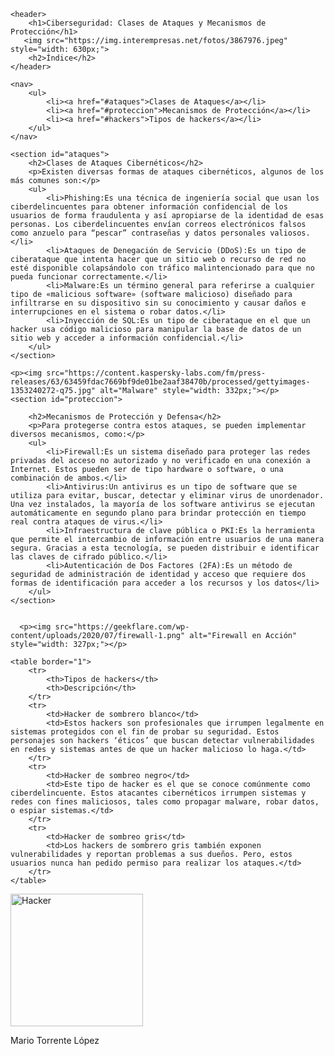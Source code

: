 <!DOCTYPE html>
<html lang="es">
<head>
    <meta charset="UTF-8">
    <meta name="viewport" content="width=device-width, initial-scale=1.0">
    <title>Ciberseguridad: Ataques y Defensas</title>
    <style>
        h1 {
            color: blue;
        }
    </style>
</head>
<body>

    <header>
        <h1>Ciberseguridad: Clases de Ataques y Mecanismos de Protección</h1>
       <img src="https://img.interempresas.net/fotos/3867976.jpeg" style="width: 630px;">
        <h2>Índice</h2>
    </header>
   
    <nav>
        <ul>
            <li><a href="#ataques">Clases de Ataques</a></li>
            <li><a href="#proteccion">Mecanismos de Protección</a></li>
            <li><a href="#hackers">Tipos de hackers</a></li>
        </ul>
    </nav>

    <section id="ataques">
        <h2>Clases de Ataques Cibernéticos</h2>
        <p>Existen diversas formas de ataques cibernéticos, algunos de los más comunes son:</p>
        <ul>
            <li>Phishing:Es una técnica de ingeniería social que usan los ciberdelincuentes para obtener información confidencial de los usuarios de forma fraudulenta y así apropiarse de la identidad de esas personas. Los ciberdelincuentes envían correos electrónicos falsos como anzuelo para “pescar” contraseñas y datos personales valiosos.</li>
            <li>Ataques de Denegación de Servicio (DDoS):Es un tipo de ciberataque que intenta hacer que un sitio web o recurso de red no esté disponible colapsándolo con tráfico malintencionado para que no pueda funcionar correctamente.</li>
            <li>Malware:Es un término general para referirse a cualquier tipo de «malicious software» (software malicioso) diseñado para infiltrarse en su dispositivo sin su conocimiento y causar daños e interrupciones en el sistema o robar datos.</li>
            <li>Inyección de SQL:Es un tipo de ciberataque en el que un hacker usa código malicioso para manipular la base de datos de un sitio web y acceder a información confidencial.</li>
        </ul>
    </section>

    <p><img src="https://content.kaspersky-labs.com/fm/press-releases/63/63459fdac7669bf9de01be2aaf38470b/processed/gettyimages-1353240272-q75.jpg" alt="Malware" style="width: 332px;"></p>
    <section id="proteccion">

        <h2>Mecanismos de Protección y Defensa</h2>
        <p>Para protegerse contra estos ataques, se pueden implementar diversos mecanismos, como:</p>
        <ul>
            <li>Firewall:Es un sistema diseñado para proteger las redes privadas del acceso no autorizado y no verificado en una conexión a Internet. Estos pueden ser de tipo hardware o software, o una combinación de ambos.</li>
            <li>Antivirus:Un antivirus es un tipo de software que se utiliza para evitar, buscar, detectar y eliminar virus de unordenador. Una vez instalados, la mayoría de los software antivirus se ejecutan automáticamente en segundo plano para brindar protección en tiempo real contra ataques de virus.</li>
            <li>Infraestructura de clave pública o PKI:Es la herramienta que permite el intercambio de información entre usuarios de una manera segura. Gracias a esta tecnología, se pueden distribuir e identificar las claves de cifrado público.</li>
            <li>Autenticación de Dos Factores (2FA):Es un método de seguridad de administración de identidad y acceso que requiere dos formas de identificación para acceder a los recursos y los datos</li>
        </ul>
    </section>


      <p><img src="https://geekflare.com/wp-content/uploads/2020/07/firewall-1.png" alt="Firewall en Acción" style="width: 327px;"></p>

    <table border="1">
        <tr>
            <th>Tipos de hackers</th>
            <th>Descripción</th>
        </tr>
        <tr>
            <td>Hacker de sombrero blanco</td>
            <td>Estos hackers son profesionales que irrumpen legalmente en sistemas protegidos con el fin de probar su seguridad. Estos personajes son hackers ‘éticos’ que buscan detectar vulnerabilidades en redes y sistemas antes de que un hacker malicioso lo haga.</td>
        </tr>
        <tr>
            <td>Hacker de sombreo negro</td>
            <td>Este tipo de hacker es el que se conoce comúnmente como ciberdelincuente. Estos atacantes cibernéticos irrumpen sistemas y redes con fines maliciosos, tales como propagar malware, robar datos, o espiar sistemas.</td>
        </tr>
        <tr>
            <td>Hacker de sombreo gris</td>
            <td>Los hackers de sombrero gris también exponen vulnerabilidades y reportan problemas a sus dueños. Pero, estos usuarios nunca han pedido permiso para realizar los ataques.</td>
        </tr>
    </table>
</section>
<p><img src="https://www.colegiojurista.com/blog/wp-content/uploads/2022/07/hackers-300x300.jpg" alt="Hacker" style="width: 212px;">
    <footer>
        <p>Mario Torrente López</p>
    </footer>

</body>
</html>


